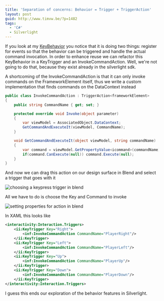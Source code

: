 ```yaml
---
title: 'Separation of concerns: Behavior = Trigger + TriggerAction'
layout: post
guid: http://www.timvw.be/?p=1482
tags:
  - 'C#'
  - Silverlight
---
```

If you look at my [KeyBehavior](http://www.timvw.be/true-keybehavior-with-system-windows-interactivity-behavior/) you notice that it is doing two things: register for events so that the behavior can be triggered and handle the actual command invocation. In order to enhance reuse we can refactor this KeyBehavior in a KeyTrigger and an InvokeCommandAction. Well, we're not going to do that, because they exist already in the silverlight sdk.

A shortcoming of the InvokeCommandAction is that it can only invoke commands on the FrameworkElement itself, thus we write a custom implementation that finds commands on the DataContext instead

```csharp
public class InvokeCommandAction : TriggerAction<frameworkElement>
{
	public string CommandName { get; set; }

	protected override void Invoke(object parameter)
	{
		var viewModel = AssociatedObject.DataContext;
		GetCommandAndExecuteIt(viewModel, CommandName);
	}

	void GetCommandAndExecuteIt(object viewModel, string commandName)
	{
		var command = viewModel.GetPropertyValue<icommand>(commandName);
		if(command.CanExecute(null)) command.Execute(null);
	}
}
```

And now we can drag this action on our design surface in Blend and select a trigger that goes with it

![choosing a keypress trigger in blend](http://www.timvw.be/wp-content/images/InvokeCommandAction_ChooseTrigger.png)

All we have to do is choose the Key and Command to invoke

![setting properties for action in blend](http://www.timvw.be/wp-content/images/InvokeCommandAction_SetProperties.png)

In XAML this looks like

```xml
<interactivity:Interaction.Triggers>
	<ii:KeyTrigger Key="Right">
		<inf:InvokeCommandAction CommandName="PlayerRight"/>
	</ii:KeyTrigger>
	<ii:KeyTrigger Key="Left">
		<inf:InvokeCommandAction CommandName="PlayerLeft"/>
	</ii:KeyTrigger>
	<ii:KeyTrigger Key="Up">
		<inf:InvokeCommandAction CommandName="PlayerUp"/>
	</ii:KeyTrigger>
	<ii:KeyTrigger Key="Down">
		<inf:InvokeCommandAction CommandName="PlayerDown"/>
	</ii:KeyTrigger>
</interactivity:Interaction.Triggers>
```

I guess this ends our exploration of the behavior features in Silverlight.

